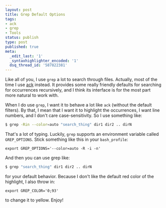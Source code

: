 ```yaml
---
layout: post
title: Grep Default Options
tags:
- ack
- grep
- Tools
status: publish
type: post
published: true
meta:
  _edit_last: '1'
  _syntaxhighlighter_encoded: '1'
  dsq_thread_id: '587822381'
---
```

Like all of you, I use <code>grep</code> a lot to search through files. Actually, most of the time I use <a href="http://betterthangrep.com/">ack</a> instead. It provides some really friendly defaults for searching for occurrences recursively, and I think its interface is for the most part more natural to work with.

When I do use <code>grep</code>, I want it to behave a lot like <code>ack</code> (without the default filters). By that, I mean that I want it to highlight the occurrences, I want line numbers, and I don't care case-sensitivity. So I use something like:

``` bash
$ grep -Rin --color=auto "search_thing" dir1 dir2 .. dirN
```

That's a lot of typing. Luckily, <code>grep</code> supports an environment variable called <code>GREP_OPTIONS</code>. Stick something like this in your <code>bash_profile</code>:

```
export GREP_OPTIONS='--color=auto -R -i -n'
```

And then you can use grep like:

``` bash
$ grep "search_thing" dir1 dir2 .. dirN
```

for your default behavior. Because I don't like the default red color of the highlight, I also throw in:

```
export GREP_COLOR='0;93'
```

to change it to yellow. Enjoy!
